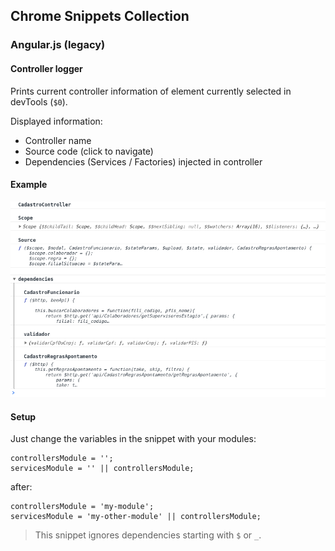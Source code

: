 ## Chrome Snippets Collection

### Angular.js (legacy)

#### Controller logger

Prints current controller information of element currently selected in devTools (`$0`).

Displayed information:

- Controller name
- Source code (click to navigate)
- Dependencies (Services / Factories) injected in controller

#### Example

![Demo](https://raw.githubusercontent.com/evandro-slv/chrome-snippets/master/angular%20-%20Find%20controller%20info.png)

#### Setup

Just change the variables in the snippet with your modules:

    controllersModule = '';
    servicesModule = '' || controllersModule;
    
after:

    controllersModule = 'my-module';
    servicesModule = 'my-other-module' || controllersModule;

> This snippet ignores dependencies starting with `$` or `_`.
